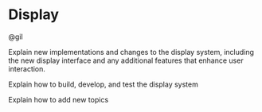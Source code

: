 # Display

@gil

Explain new implementations and changes to the display system, including the new display interface and any additional features that enhance user interaction.

Explain how to build, develop, and test the display system

Explain how to add new topics
